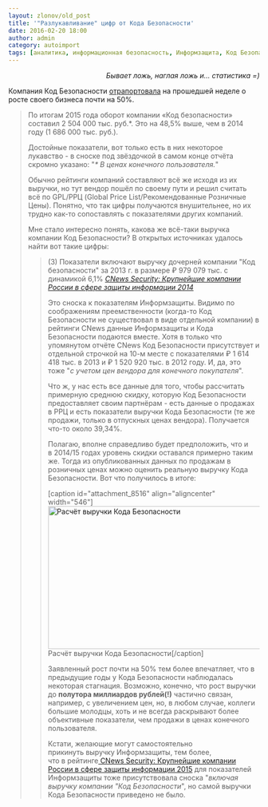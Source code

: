 ```yaml
---
layout: zlonov/old_post
title: '"Разлукавливание" цифр от Кода Безопасности'
date: 2016-02-20 18:00
author: admin
category: autoimport
tags: [аналитика, информационная безопасность, Информзащита, Код Безопасности, рейтинг]
---
```

<p style="text-align: right;"><em>Бывает ложь, наглая ложь и... статистика =)</em>

Компания Код Безопасности <a href="http://www.securitycode.ru/company/news/biznes-koda-bezopasnosti-v-2015-godu-vyros-pochti-na-50/" target="_blank">отрапортовала</a> на прошедшей неделе о росте своего бизнеса почти на 50%.

<blockquote>По итогам 2015 года оборот компании «Код безопасности» составил 2 504 000 тыс. руб.*. Это на 48,5% выше, чем в 2014 году (1 686 000 тыс. руб.).

Достойные показатели, вот только есть в них некоторое лукавство - в сноске под звёздочкой в самом конце отчёта скромно указано: "<em>* В ценах конечного пользователя.</em>"

Обычно рейтинги компаний составляют всё же исходя из их выручки, но тут вендор пошёл по своему пути и решил считать всё по GPL/РРЦ (Global Price List/Рекомендованные Розничные Цены). Понятно, что так цифры получаются внушительнее, но их трудно как-то сопоставлять с показателями других компаний.

Мне стало интересно понять, какова же всё-таки выручка компании Код Безопасности? В открытых источниках удалось найти вот такие цифры:

<blockquote>(3) Показатели включают выручку дочерней компании "Код безопасности" за 2013 г. в размере ₽ 979 079 тыс.
с динамикой 6,1%
<em><a href="http://www.cnews.ru/reviews/security2014/review_table/d16f2616d9450366f8695d6e455aa42b649abe6a" target="_blank">CNews Security: Крупнейшие компании России в сфере защиты информации 2014</a></em>

Это сноска к показателям Информзащиты. Видимо по соображениям преемственности (когда-то Код Безопасности не существовал в виде отдельной компании) в рейтинги CNews данные Информзащиты и Кода Безопасности подаются вместе. Хотя в только что упомянутом отчёте CNews Код Безопасности присутствует и отдельной строчкой на 10-м месте с показателями ₽ 1 614 418 тыс. в 2013 и ₽ 1 520 920 тыс. в 2012 году. И, да, это тоже "<em>с учетом цен вендора для конечного покупателя</em>".

Что ж, у нас есть все данные для того, чтобы рассчитать примерную среднюю скидку, которую Код Безопасности предоставляет своим партнёрам - есть данные о продажах в РРЦ и есть показатели выручки Кода Безопасности (те же продажи, только в отпускных ценах вендора). Получается что-то около 39,34%.

Полагаю, вполне справедливо будет предположить, что и в 2014/15 годах уровень скидки оставался примерно таким же. Тогда из опубликованных данных по продажам в розничных ценах можно оценить реальную выручку Кода Безопасности. Вот что получилось в итоге:

[caption id="attachment_8516" align="aligncenter" width="546"]<a href="/assets/uploads/Raschyot-vyruchki-Koda-Bezopasnosti.png" rel="attachment wp-att-8516"><img class="size-full wp-image-8516" src="/assets/uploads/Raschyot-vyruchki-Koda-Bezopasnosti.png" alt="Расчёт выручки Кода Безопасности" width="546" height="286" /></a> Расчёт выручки Кода Безопасности[/caption]

Заявленный рост почти на 50% тем более впечатляет, что в предыдущие годы у Кода Безопасности наблюдалась некоторая стагнация. Возможно, конечно, что рост выручки до <strong>полутора миллиардов рублей(!)</strong> частично связан, например, с увеличением цен, но, в любом случае, коллеги большие молодцы, хоть и не всегда раскрывают более объективные показатели, чем продажи в ценах конечного пользователя.

Кстати, желающие могут самостоятельно прикинуть выручку Информзащиты, тем более, что в рейтинге<a href="http://www.cnews.ru/reviews/security2015/review_table/209f95d05468454309e4633fc4f13799d86bc75e/" target="_blank"> CNews Security: Крупнейшие компании России в сфере защиты информации 2015</a> для показателей Информзащиты тоже присутствовала сноска "<em>включая выручку компании "Код Безопасности</em>", но самой выручки Кода Безопасности приведено не было.
